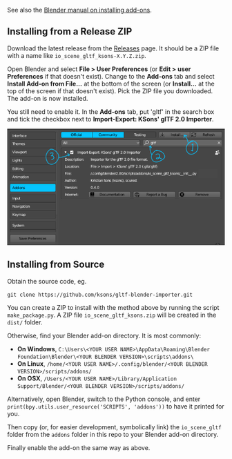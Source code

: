 See also the [Blender manual on installing
add-ons](https://docs.blender.org/manual/en/latest/preferences/addons.html).

## Installing from a Release ZIP

Download the latest release from the
[Releases](https://github.com/ksons/gltf-blender-importer/releases) page. It
should be a ZIP file with a name like `io_scene_gltf_ksons-X.Y.Z.zip`.

Open Blender and select **File > User Preferences** (or **Edit > user
Preferences** if that doesn't exist). Change to the **Add-ons** tab and select
**Install Add-on from File...** at the bottom of the screen (or **Install...**
at the top of the screen if that doesn't exist). Pick the ZIP file you
downloaded. The add-on is now installed.

You still need to enable it. In the **Add-ons** tab, put 'gltf' in the search
box and tick the checkbox next to **Import-Export: KSons' glTF 2.0 Importer**.

<img src="./doc/addon-install.png"/>


## Installing from Source

Obtain the source code, eg.

    git clone https://github.com/ksons/gltf-blender-importer.git

You can create a ZIP to install with the method above by running the script
`make_package.py`. A ZIP file `io_scene_gltf_ksons.zip` will be created in the
`dist/` folder.

Otherwise, find your Blender add-on directory. It is most commonly:

* **On Windows**, `C:\Users\<YOUR USER NAME>\AppData\Roaming\Blender
  Foundation\Blender\<YOUR BLENDER VERSION>\scripts\addons\`
* **On Linux**, `/home/<YOUR USER NAME>/.config/blender/<YOUR BLENDER
  VERSION>/scripts/addons/`
* **On OSX**, `/Users/<YOUR USER NAME>/Library/Application
  Support/Blender/<YOUR BLENDER VERSION>/scripts/addons/`

Alternatively, open Blender, switch to the Python console, and enter
`print(bpy.utils.user_resource('SCRIPTS', 'addons'))` to have it printed for
you.

Then copy (or, for easier development, symbolically link) the `io_scene_gltf`
folder from the `addons` folder in this repo to your Blender add-on directory.

Finally enable the add-on the same way as above.
